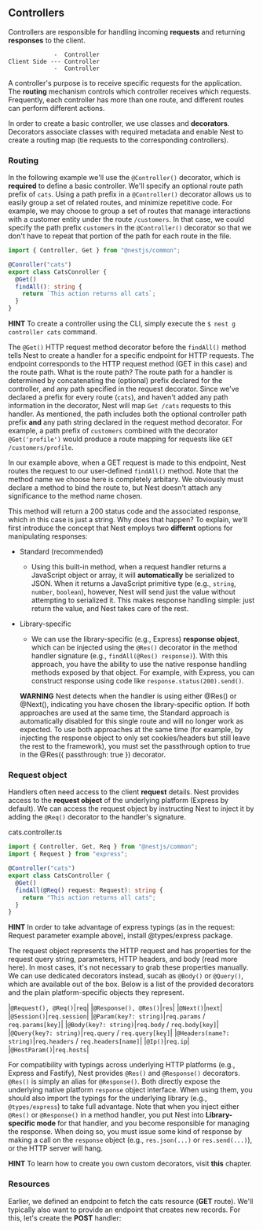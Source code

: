 ## Controllers

Controllers are responsible for handling incoming **requests** and returning **responses** to the client.

```
             -  Controller
Client Side --- Controller
             -  Controller
```

A controller's purpose is to receive specific requests for the application.
The **routing** mechanism controls which controller receives which requests.
Frequently, each controller has more than one route, and different routes can perform different actions.

In order to create a basic controller,
we use classes and **decorators**.
Decorators associate classes with required metadata and enable Nest to create a routing map
(tie requests to the corresponding controllers).

### Routing

In the following example we'll use the `@Controller()` decorator,
which is **required** to define a basic controller.
We'll specify an optional route path prefix of `cats`.
Using a path prefix in a `@Controller()` decorator allows us to easily group a set of related routes,
and minimize repetitive code.
For example,
we may choose to group a set of routes that manage interactions
with a customer entity under the route `/customers`.
In that case,
we could specify the path prefix `customers` in the `@Controller()` decorator so that we don't have to repeat that portion of the path for each route in the file.

```ts
import { Controller, Get } from "@nestjs/common";

@Conroller("cats")
export class CatsConroller {
  @Get()
  findAll(): string {
    return `This action returns all cats`;
  }
}
```

**HINT**
To create a controller using the CLI, simply execute the `$ nest g controller cats` command.

The `@Get()` HTTP request method decorator before the `findAll()` method tells Nest to create a handler for a specific endpoint for HTTP requests.
The endpoint corresponds to the HTTP request method (GET in this case) and the route path.
What is the route path?
The route path for a handler is determined by concatenating the (optional) prefix declared for the controller, and any path specified in the request decorator.
Since we've declared a prefix for every route (`cats`),
and haven't added any path information in the decorator,
Nest will map `Get /cats` requests to this handler.
As mentioned, the path includes both the optional controller path prefix **and** any path string declared in the request method decorator.
For example, a path prefix of `customers` combined with the decorator `@Get('profile')` would produce a route mapping for requests like `GET /customers/profile`.

In our example above, when a GET request is made to this endpoint,
Nest routes the request to our user-defined `findAll()` method.
Note that the method name we choose here is completely arbitary.
We obviously must declare a method to bind the route to,
but Nest doesn't attach any significance to the method name chosen.

This method will return a 200 status code and the associated response,
which in this case is just a string.
Why does that happen?
To explain, we'll first introduce the concept that Nest employs two **differnt** options for manipulating responses:

- Standard (recommended)
  - Using this built-in method,
    when a request handler returns a JavaScript object or array,
    it will **automatically** be serialized to JSON.
    When it returns a JavaScript primitive type (e.g., `string`, `number`, `boolean`),
    however, Nest will send just the value without attempting to serialized it.
    This makes response handling simple:
    just return the value,
    and Nest takes care of the rest.
- Library-specific

  - We can use the library-specific (e.g., Express) **response object**, which can be injected using the `@Res()`
    decorator in the method handler signature (e.g., `findAll(@Res() response)`).
    With this approach,
    you have the ability to use the native response handling methods exposed by that object.
    For example, with Express,
    you can construct response using code like `response.status(200).send()`.

  **WARNING**
  Nest detects when the handler is using either @Res() or @Next(), indicating you have chosen the library-specific option. If both approaches are used at the same time, the Standard approach is automatically disabled for this single route and will no longer work as expected. To use both approaches at the same time (for example, by injecting the response object to only set cookies/headers but still leave the rest to the framework), you must set the passthrough option to true in the @Res({ passthrough: true }) decorator.

### Request object

Handlers often need access to the client **request** details.
Nest provides access to the **request object** of the underlying platform
(Express by default).
We can access the request object by instructing Nest to inject it by adding the `@Req()` decorator to the handler's signature.

cats.controller.ts

```ts
import { Controller, Get, Req } from "@nestjs/common";
import { Request } from "express";

@Controller("cats")
export class CatsController {
  @Get()
  findAll(@Req() request: Request): string {
    return "This action returns all cats";
  }
}
```

**HINT**
In order to take advantage of express typings (as in the request: Request parameter example above), install @types/express package.

The request object represents the HTTP request and has
properties for the request query string, parameters,
HTTP headers, and body (read more here).
In most cases, it's not necessary to grab these properties manually.
We can use dedicated decorators instead,
sucah as `@Body()` or `@Query()`,
which are available out of the box.
Below is a list of the provided decorators and the plain platform-specific objects they represent.

|`@Request(), @Req()`|`req`|
|`@Response(), @Res()`|`res`|
|`@Next()`|`next`|
|`@Session()`|`req.session`|
|`@Param(key?: string)`|`req.params` / `req.params[key]`|
|`@Body(key?: string)`|`req.body` / `req.body[key]`|
|`@Query(key?: string)`|`req.query` / `req.query[key]`|
|`@Headers(name?: string)`|`req.headers` / `req.headers[name]`|
|`@Ip()`|`req.ip`|
|`@HostParam()`|`req.hosts`|

For compatibility with typings across underlying HTTP platforms
(e.g., Express and Fastify),
Nest provides `@Res()` and `@Response()` decorators.
`@Res()` is simply an alias for `@Response()`.
Both directly expose the underlying native platform `response` object interface.
When using them,
you should also import the typings for the underlying library
(e.g., `@types/express`) to take full advantage.
Note that when you inject either `@Res()` or `@Response()` in a method handler,
you put Nest into **Library-specific mode** for that handler, and you become responsible for managing the response.
When doing so, you must issue some kind of response by making a call on the `response` object
(e.g., `res.json(...)` or `res.send(...)`),
or the HTTP server will hang.

**HINT**
To learn how to create you own custom decorators, visit **this** chapter.

### Resources

Earlier, we defined an endpoint to fetch the cats resource (**GET** route).
We'll typically also want to provide an endpoint that creates new records.
For this, let's create the **POST** handler:
